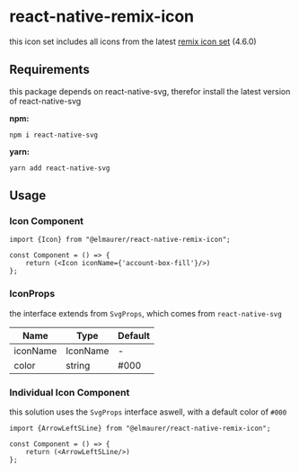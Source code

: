 # react-native-remix-icon

this icon set includes all icons from the latest [remix icon set](https://remixicon.com/) (4.6.0)

## Requirements

this package depends on react-native-svg, therefor install the latest version of react-native-svg

**npm:**

```shell
npm i react-native-svg
```

**yarn:**

```shell
yarn add react-native-svg
```

## Usage

### Icon Component

```tsx
import {Icon} from "@elmaurer/react-native-remix-icon";

const Component = () => {
    return (<Icon iconName={'account-box-fill'}/>)
};
```

### IconProps

the interface extends from ``SvgProps``, which comes from ``react-native-svg``

| **Name** | **Type** | **Default** |
|----------|----------|-------------|
| iconName | IconName | -           |
| color    | string   | #000        |

### Individual Icon Component

this solution uses the ``SvgProps`` interface aswell, with a default color of ``#000``

```tsx
import {ArrowLeftSLine} from "@elmaurer/react-native-remix-icon";

const Component = () => {
    return (<ArrowLeftSLine/>)
};
```


